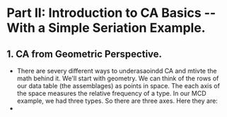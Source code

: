 # Part II: Introduction to CA Basics -- With a Simple Seriation Example.

## 1. CA from Geometric Perspective.
- There are severy different ways to underasaoindd CA and mtivte the math behind it. We'll start with geometry. We can think of the rows of our data table (the assemblages) as points in space. The each axis of the space measures the relative frequency of a type. In our MCD example, we had three types. So there are three axes. Here they are:
- 
